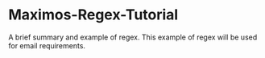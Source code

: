 # Maximos-Regex-Tutorial
A brief summary and example of regex.  This example of regex will be used for email requirements.
